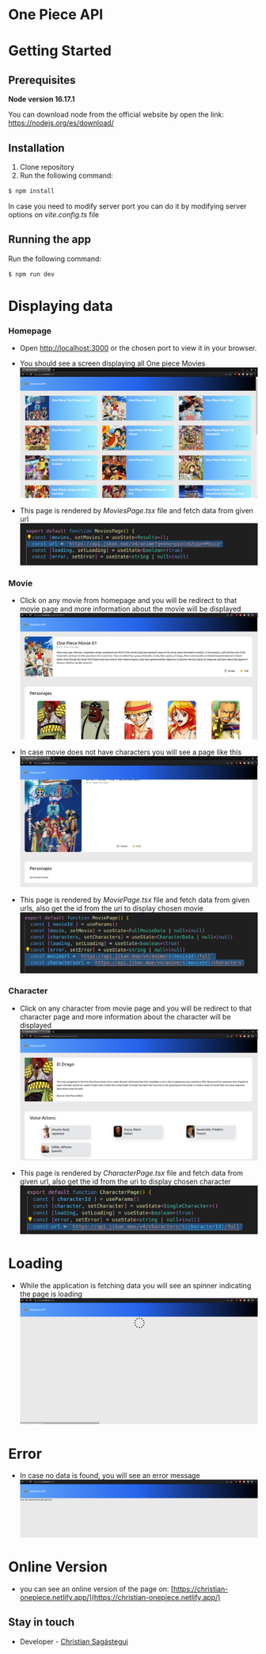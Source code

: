 # One Piece API

# Getting Started

## Prerequisites
**Node version 16.17.1**

You can download node from the official website by open the link: https://nodejs.org/es/download/

## Installation
1. Clone repository
2. Run the following command:
```bash
$ npm install
```
In case you need to modify server port you can do it by modifying server options on *vite.config.ts* file

## Running the app
Run the following command:
```bash
$ npm run dev
```

# Displaying data
### Homepage
- Open [http://localhost:3000](http://localhost:3000) or the chosen port to view it in your browser.

- You should see a screen displaying all One piece Movies
![Home](src/assets/images/Index.png)

- This page is rendered by *MoviesPage.tsx* file and fetch data from given url
![Fetch-movies](src/assets/images/fetch-movies.png)

### Movie
- Click on any movie from homepage and you will be redirect to that movie page and more information about the movie will be displayed
![Movie](src/assets/images/movie.png)

- In case movie does not have characters you will see a page like this
![No-characters-movie](src/assets/images/movie-no-characters.png)

- This page is rendered by *MoviePage.tsx* file and fetch data from given urls, also get the id from the uri to display chosen movie
![Fetch-movie](src/assets/images/fetch-movie.png)

### Character
- Click on any character from movie page and you will be redirect to that character page and more information about the character will be displayed
![Character](src/assets/images/character.png)

- This page is rendered by *CharacterPage.tsx* file and fetch data from given url, also get the id from the uri to display chosen character
![Fetch-character](src/assets/images/fetch-character.png)

# Loading
- While the application is fetching data you will see an spinner indicating the page is loading
![Loading](src/assets/images/loading.png)

# Error
- In case no data is found, you will see an error message
![Error](src/assets/images/movies-not-found.png)

# Online Version
- you can see an online version of the page on: [https://christian-onepiece.netlify.app/](https://christian-onepiece.netlify.app/)
## Stay in touch
- Developer - [Christian Sagástegui](https://github.com/csagastegui59)
